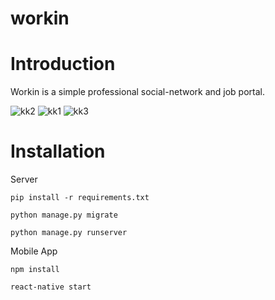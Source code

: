 # workin

# Introduction

Workin is a simple professional social-network and job portal.


![kk2](https://user-images.githubusercontent.com/48800269/88468195-4b53ca00-cee0-11ea-9b8e-87cb9fff46c9.png)
![kk1](https://user-images.githubusercontent.com/48800269/88468197-5575c880-cee0-11ea-9cc3-8e1cda1029ba.png)
![kk3](https://user-images.githubusercontent.com/48800269/88468224-9f5eae80-cee0-11ea-9d84-6423b4e4d169.png)


# Installation 

Server
```
pip install -r requirements.txt

python manage.py migrate

python manage.py runserver
```

Mobile App
```
npm install

react-native start
```
